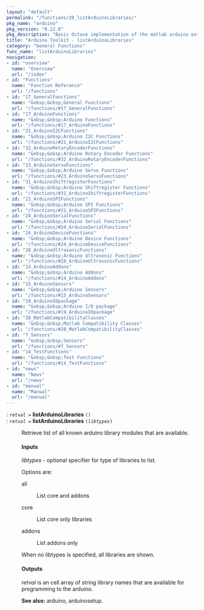 ```yaml
---
layout: "default"
permalink: "/functions/20_listArduinoLibraries/"
pkg_name: "arduino"
pkg_version: "0.12.0"
pkg_description: "Basic Octave implementation of the matlab arduino extension,  allowing communication to a programmed arduino board to control its  hardware."
title: "Arduino Toolkit - listArduinoLibraries"
category: "General Functions"
func_name: "listArduinoLibraries"
navigation:
- id: "overview"
  name: "Overview"
  url: "/index"
- id: "Functions"
  name: "Function Reference"
  url: "/functions"
- id: "17_GeneralFunctions"
  name: "&nbsp;&nbsp;General Functions"
  url: "/functions/#17_GeneralFunctions"
- id: "17_ArduinoFunctions"
  name: "&nbsp;&nbsp;Arduino Functions"
  url: "/functions/#17_ArduinoFunctions"
- id: "21_ArduinoI2CFunctions"
  name: "&nbsp;&nbsp;Arduino I2C Functions"
  url: "/functions/#21_ArduinoI2CFunctions"
- id: "32_ArduinoRotaryEncoderFunctions"
  name: "&nbsp;&nbsp;Arduino Rotary Encoder Functions"
  url: "/functions/#32_ArduinoRotaryEncoderFunctions"
- id: "23_ArduinoServoFunctions"
  name: "&nbsp;&nbsp;Arduino Servo Functions"
  url: "/functions/#23_ArduinoServoFunctions"
- id: "31_ArduinoShiftregisterFunctions"
  name: "&nbsp;&nbsp;Arduino Shiftregister Functions"
  url: "/functions/#31_ArduinoShiftregisterFunctions"
- id: "21_ArduinoSPIFunctions"
  name: "&nbsp;&nbsp;Arduino SPI Functions"
  url: "/functions/#21_ArduinoSPIFunctions"
- id: "24_ArduinoSerialFunctions"
  name: "&nbsp;&nbsp;Arduino Serial Functions"
  url: "/functions/#24_ArduinoSerialFunctions"
- id: "24_ArduinoDeviceFunctions"
  name: "&nbsp;&nbsp;Arduino Device Functions"
  url: "/functions/#24_ArduinoDeviceFunctions"
- id: "28_ArduinoUltrasonicFunctions"
  name: "&nbsp;&nbsp;Arduino Ultrasonic Functions"
  url: "/functions/#28_ArduinoUltrasonicFunctions"
- id: "14_ArduinoAddons"
  name: "&nbsp;&nbsp;Arduino Addons"
  url: "/functions/#14_ArduinoAddons"
- id: "15_ArduinoSensors"
  name: "&nbsp;&nbsp;Arduino Sensors"
  url: "/functions/#15_ArduinoSensors"
- id: "19_ArduinoIOpackage"
  name: "&nbsp;&nbsp;Arduino I/O package"
  url: "/functions/#19_ArduinoIOpackage"
- id: "28_MatlabCompatibilityClasses"
  name: "&nbsp;&nbsp;Matlab Compatibility Classes"
  url: "/functions/#28_MatlabCompatibilityClasses"
- id: "7_Sensors"
  name: "&nbsp;&nbsp;Sensors"
  url: "/functions/#7_Sensors"
- id: "14_TestFunctions"
  name: "&nbsp;&nbsp;Test Functions"
  url: "/functions/#14_TestFunctions"
- id: "news"
  name: "News"
  url: "/news"
- id: "manual"
  name: "Manual"
  url: "/manual"
---
```

<dl class="first-deftypefn">
<dt class="deftypefn" id="index-listArduinoLibraries"><span class="category-def">: </span><span><code class="def-type"><var class="var">retval</var> =</code> <strong class="def-name">listArduinoLibraries</strong> <code class="def-code-arguments">()</code><a class="copiable-link" href='#index-listArduinoLibraries'></a></span></dt>
<dt class="deftypefnx def-cmd-deftypefn" id="index-listArduinoLibraries-1"><span class="category-def">: </span><span><code class="def-type"><var class="var">retval</var> =</code> <strong class="def-name">listArduinoLibraries</strong> <code class="def-code-arguments">(<var class="var">libtypes</var>)</code><a class="copiable-link" href='#index-listArduinoLibraries-1'></a></span></dt>
<dd><p>Retrieve list of all known arduino library modules that are available.
</p>
<h4 class="subsubheading" id="Inputs">Inputs</h4>
<p><var class="var">libtypes</var> - optional specifier for type of libraries to list.
</p>
<p>Options are:
 </p><dl class="table">
<dt>all</dt>
<dd><p>List core and addons
 </p></dd>
<dt>core</dt>
<dd><p>List core only libraries
 </p></dd>
<dt>addons</dt>
<dd><p>List addons only
 </p></dd>
</dl>
<p>When no libtypes is specified, all libraries are shown.
</p>
<h4 class="subsubheading" id="Outputs">Outputs</h4>
<p><var class="var">retval</var> is an cell array of string library names that are
 available for programming to the arduino.
</p>

<p><strong class="strong">See also:</strong> arduino, arduinosetup.
 </p></dd></dl>